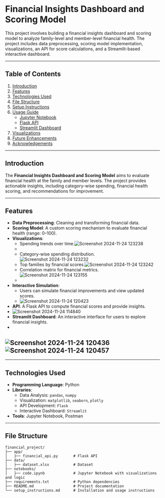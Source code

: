 # Financial Insights Dashboard and Scoring Model

This project involves building a financial insights dashboard and scoring model to analyze family-level and member-level financial health. The project includes data preprocessing, scoring model implementation, visualizations, an API for score calculations, and a Streamlit-based interactive dashboard.

---

## Table of Contents

1. [Introduction](#introduction)
2. [Features](#features)
3. [Technologies Used](#technologies-used)
4. [File Structure](#file-structure)
5. [Setup Instructions](#setup-instructions)
6. [Usage Guide](#usage-guide)
   - [Jupyter Notebook](#jupyter-notebook)
   - [Flask API](#flask-api)
   - [Streamlit Dashboard](#streamlit-dashboard)
7. [Visualizations](#visualizations)
8. [Future Enhancements](#future-enhancements)
9. [Acknowledgements](#acknowledgements)

---

## Introduction

The **Financial Insights Dashboard and Scoring Model** aims to evaluate financial health at the family and member levels. The project provides actionable insights, including category-wise spending, financial health scoring, and recommendations for improvement.

---

## Features

- **Data Preprocessing**: Cleaning and transforming financial data.
- **Scoring Model**: A custom scoring mechanism to evaluate financial health (range: 0–100).
- **Visualizations**:
  - Spending trends over time.![Screenshot 2024-11-24 123238](https://github.com/user-attachments/assets/cf21b2a4-d752-49d3-9826-90c0b9496f7f)
  - 
  - Category-wise spending distribution.![Screenshot 2024-11-24 123232](https://github.com/user-attachments/assets/b7a65b3c-5b6e-4f15-bc0a-56483dd8402c)
  - Top families by financial scores.![Screenshot 2024-11-24 123242](https://github.com/user-attachments/assets/aa41bc90-72ee-4b88-acf6-8f529865d151)
  - Correlation matrix for financial metrics.![Screenshot 2024-11-24 123155](https://github.com/user-attachments/assets/c8856cac-f5c1-4831-98f3-4599a98c3982)
  - 
- **Interactive Simulation**:
  - Users can simulate financial improvements and view updated scores.
  - ![Screenshot 2024-11-24 120423](https://github.com/user-attachments/assets/36097990-8987-4412-810c-6e633f944b35)
- **API**: A Flask API to compute financial scores and provide insights.
- ![Screenshot 2024-11-24 114840](https://github.com/user-attachments/assets/2efa30ff-88f5-4053-ae96-77baab19b266)
- **Streamlit Dashboard**: An interactive interface for users to explore financial insights.
- 
![Screenshot 2024-11-24 120436](https://github.com/user-attachments/assets/ff3834a0-21dd-40a5-a6f2-804897be9b5b)
![Screenshot 2024-11-24 120457](https://github.com/user-attachments/assets/6b133fca-ddbe-4d51-9a88-43cfc987a5da)
- 

---

## Technologies Used

- **Programming Language**: Python
- **Libraries**:
  - Data Analysis: `pandas`, `numpy`
  - Visualization: `matplotlib`, `seaborn`, `plotly`
  - API Development: `Flask`
  - Interactive Dashboard: `Streamlit`
- **Tools**: Jupyter Notebook, Postman

---

## File Structure

```plaintext
financial_project/
├── app/
│   ├── financial_api.py       # Flask API
├── data/
│   ├── dataset.xlsx           # Dataset
├── notebooks/
│   ├── code.ipynb             # Jupyter Notebook with visualizations and logic
├── requirements.txt           # Python dependencies
├── README.md                  # Project documentation
└── setup_instructions.md      # Installation and usage instructions
